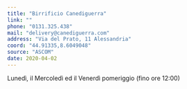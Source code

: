 ```yaml
---
title: "Birrificio Canediguerra"
link: ""
phone: "0131.325.438"
mail: "delivery@canediguerra.com"
address: "Via del Prato, 11 Alessandria"
coord: "44.91335,8.6049048"
source: "ASCOM"
date: 2020-04-02
---
```


Lunedì, il Mercoledì ed il Venerdì pomeriggio (fino ore 12:00)

